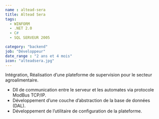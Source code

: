 ```yaml
---
name : altead-sera
title: Altead Sera
tags:
  - WINFORM
  - .NET 2.0
  - C#
  - SQL SERVEUR 2005

category: "backend"
job: "Développeur"
date_range : "2 ans et 4 mois"
icon: "alteadsera.jpg"
---
```


Intégration, Réalisation d’une plateforme de supervision pour le secteur agroalimentaire. 

- Dll de communication entre le serveur et les automates via protocole ModBus TCP/IP.
- Développement d’une couche d’abstraction de la base de données (DAL). 
- Développement de l’utilitaire de configuration de la plateforme.
